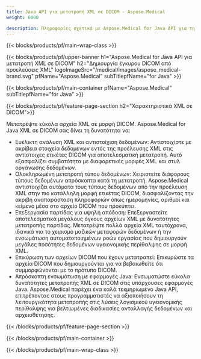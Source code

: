 ```yaml
---
title: Java API για μετατροπή XML σε DICOM - Aspose.Medical
weight: 6000

description: Πληροφορίες σχετικά με Aspose.Medical for Java API για τη μετατροπή XML σε DICOM
---
```


{{< blocks/products/pf/main-wrap-class >}}

{{< blocks/products/pf/upper-banner h1="Aspose.Medical for Java API για μετατροπή XML σε DICOM" h2="Δημιουργία έγκυρου DICOM από προελεύσεις XML" logoImageSrc="/medical/images/aspose_medical-brand.svg" pfName="Aspose.Medical" subTitlepfName="for Java" >}}

{{< blocks/products/pf/main-container pfName="Aspose.Medical" subTitlepfName="for Java" >}}

{{< blocks/products/pf/feature-page-section h2="Χαρακτηριστικά XML σε DICOM">}}

<p>Μετατρέψτε εύκολα αρχεία XML σε μορφή DICOM. Aspose.Medical for Java XML σε DICOM σας δίνει τη δυνατότητα να:</p>

<ul>
<li>Ευέλικτη ανάλυση XML και αντιστοίχιση δεδομένων: Αντιστοιχίστε με ακρίβεια στοιχεία δεδομένων εντός της προέλευσης XML στις αντίστοιχες ετικέτες DICOM για αποτελεσματική μετατροπή. Αυτό εξασφαλίζει συμβατότητα με διαφορετικές μορφές XML και στυλ οργάνωσης δεδομένων.</li>
<li>Ολοκληρωμένη μετατροπή τύπου δεδομένων: Χειριστείτε διάφορους τύπους δεδομένων απρόσκοπτα κατά τη μετατροπή. Aspose.Medical αντιστοιχίζει αυτόματα τους τύπους δεδομένων από την προέλευση XML στην πιο κατάλληλη μορφή ετικέτας DICOM, διασφαλίζοντας την ακριβή αναπαράσταση πληροφοριών όπως ημερομηνίες, αριθμοί και κείμενο μέσα στο αρχείο DICOM που προκύπτει.</li>
<li>Επεξεργασία παρτίδας για υψηλή απόδοση: Επεξεργαστείτε αποτελεσματικά μεγάλους όγκους αρχείων XML με δυνατότητες μετατροπής παρτίδας. Μετατρέψτε πολλά αρχεία XML ταυτόχρονα, ιδανικά για το χειρισμό μαζικών μεταφορών δεδομένων ή την ενσωμάτωση αυτοματοποιημένων ροών εργασίας που δημιουργούν μεγάλες ποσότητες δεδομένων υγειονομικής περίθαλψης σε μορφή XML.</li>
<li>Επικύρωση των αρχείων DICOM που έχουν μετατραπεί: Επικυρώστε τα αρχεία DICOM που δημιουργούνται για να βεβαιωθείτε ότι συμμορφώνονται με το πρότυπο DICOM.</li>
<li>Απρόσκοπτη ενσωμάτωση με εφαρμογές Java: Ενσωματώστε εύκολα δυνατότητες μετατροπής XML σε DICOM στις υπάρχουσες εφαρμογές Java. Aspose.Medical παρέχει ένα καλά τεκμηριωμένο Java API, επιτρέποντας στους προγραμματιστές να αξιοποιήσουν τη λειτουργικότητα μετατροπής στις λύσεις λογισμικού υγειονομικής περίθαλψης για βελτιωμένες διαδικασίες ανταλλαγής δεδομένων και αρχειοθέτησης.</li>
</ul>

{{< /blocks/products/pf/feature-page-section >}}

{{< /blocks/products/pf/main-container >}}

{{< /blocks/products/pf/main-wrap-class >}}